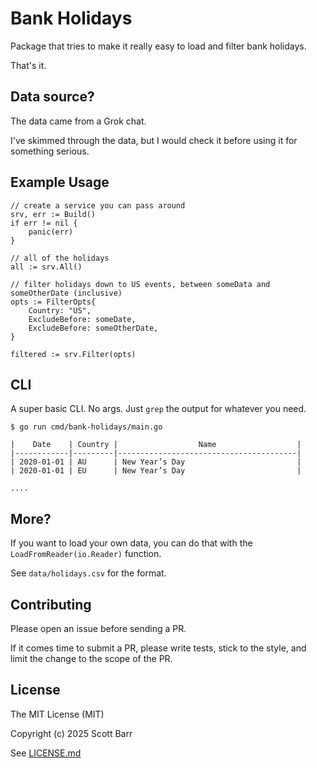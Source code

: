 # Bank Holidays

Package that tries to make it really easy to load and filter bank holidays.

That's it.

## Data source?

The data came from a Grok chat.

I've skimmed through the data, but I would check it before using it for something serious.

## Example Usage

```
// create a service you can pass around
srv, err := Build()
if err != nil {
    panic(err)
}

// all of the holidays
all := srv.All()

// filter holidays down to US events, between someData and someOtherDate (inclusive)
opts := FilterOpts{
    Country: "US",
    ExcludeBefore: someDate,
    ExcludeBefore: someOtherDate,
}

filtered := srv.Filter(opts)
```

## CLI

A super basic CLI. No args. Just `grep` the output for whatever you need.

```
$ go run cmd/bank-holidays/main.go

|    Date    | Country |                  Name                  |
|------------|---------|----------------------------------------|
| 2020-01-01 | AU      | New Year’s Day                         |
| 2020-01-01 | EU      | New Year’s Day                         |

....
```

## More?

If you want to load your own data, you can do that with the `LoadFromReader(io.Reader)` function.

See `data/holidays.csv` for the format.

## Contributing

Please open an issue before sending a PR.

If it comes time to submit a PR, please write tests, stick to the style, and limit the change to the scope of the PR.

## License

The MIT License (MIT)

Copyright (c) 2025 Scott Barr

See [LICENSE.md](LICENSE.md)

